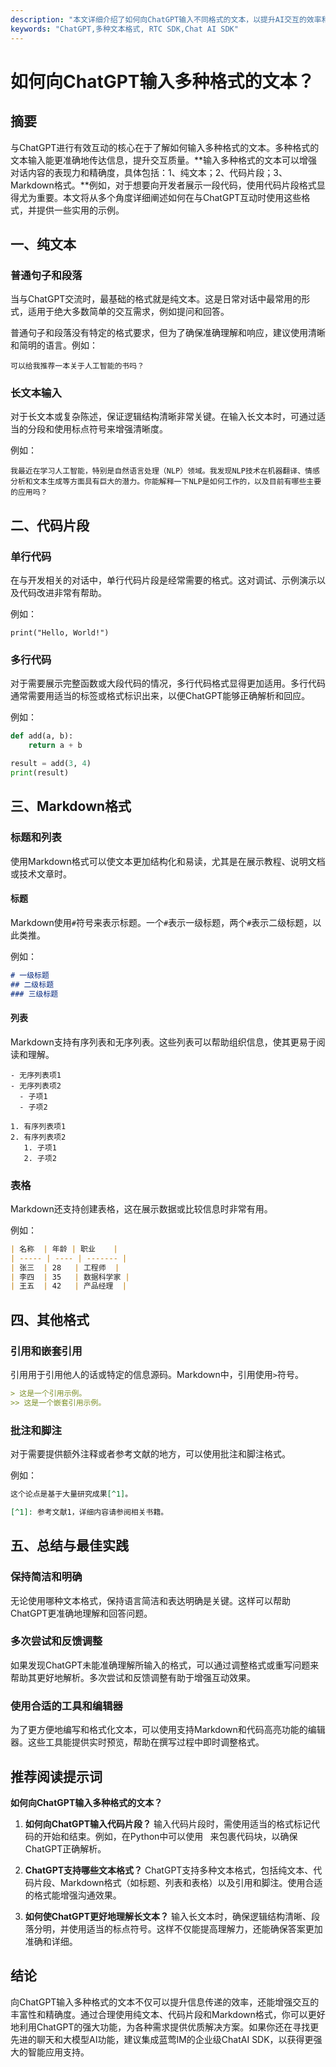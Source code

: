 ```yaml
---
description: "本文详细介绍了如何向ChatGPT输入不同格式的文本，以提升AI交互的效率和效果，包括文本、代码、表格等常见格式。"
keywords: "ChatGPT,多种文本格式, RTC SDK,Chat AI SDK"
---
```

# 如何向ChatGPT输入多种格式的文本？

## 摘要

与ChatGPT进行有效互动的核心在于了解如何输入多种格式的文本。多种格式的文本输入能更准确地传达信息，提升交互质量。**输入多种格式的文本可以增强对话内容的表现力和精确度，具体包括：1、纯文本；2、代码片段；3、Markdown格式。**例如，对于想要向开发者展示一段代码，使用代码片段格式显得尤为重要。本文将从多个角度详细阐述如何在与ChatGPT互动时使用这些格式，并提供一些实用的示例。

## 一、纯文本

### 普通句子和段落

当与ChatGPT交流时，最基础的格式就是纯文本。这是日常对话中最常用的形式，适用于绝大多数简单的交互需求，例如提问和回答。

普通句子和段落没有特定的格式要求，但为了确保准确理解和响应，建议使用清晰和简明的语言。例如：

```
可以给我推荐一本关于人工智能的书吗？
```

### 长文本输入

对于长文本或复杂陈述，保证逻辑结构清晰非常关键。在输入长文本时，可通过适当的分段和使用标点符号来增强清晰度。

例如：

```
我最近在学习人工智能，特别是自然语言处理（NLP）领域。我发现NLP技术在机器翻译、情感分析和文本生成等方面具有巨大的潜力。你能解释一下NLP是如何工作的，以及目前有哪些主要的应用吗？
```

## 二、代码片段

### 单行代码

在与开发相关的对话中，单行代码片段是经常需要的格式。这对调试、示例演示以及代码改进非常有帮助。

例如：

```
print("Hello, World!")
```

### 多行代码

对于需要展示完整函数或大段代码的情况，多行代码格式显得更加适用。多行代码通常需要用适当的标签或格式标识出来，以便ChatGPT能够正确解析和回应。

例如：

```python
def add(a, b):
    return a + b

result = add(3, 4)
print(result)
```

## 三、Markdown格式

### 标题和列表

使用Markdown格式可以使文本更加结构化和易读，尤其是在展示教程、说明文档或技术文章时。

#### 标题

Markdown使用```#```符号来表示标题。一个```#```表示一级标题，两个```#```表示二级标题，以此类推。

例如：

```markdown
# 一级标题
## 二级标题
### 三级标题
```

#### 列表

Markdown支持有序列表和无序列表。这些列表可以帮助组织信息，使其更易于阅读和理解。

```
- 无序列表项1
- 无序列表项2
  - 子项1
  - 子项2
```

```
1. 有序列表项1
2. 有序列表项2
   1. 子项1
   2. 子项2
```

### 表格

Markdown还支持创建表格，这在展示数据或比较信息时非常有用。

例如：

```markdown
| 名称  | 年龄 | 职业    |
| ----- | ---- | ------- |
| 张三  | 28   | 工程师  |
| 李四  | 35   | 数据科学家 |
| 王五  | 42   | 产品经理  |
```

## 四、其他格式

### 引用和嵌套引用

引用用于引用他人的话或特定的信息源码。Markdown中，引用使用```>```符号。

```markdown
> 这是一个引用示例。
>> 这是一个嵌套引用示例。
```

### 批注和脚注

对于需要提供额外注释或者参考文献的地方，可以使用批注和脚注格式。

例如：

```markdown
这个论点是基于大量研究成果[^1]。

[^1]: 参考文献1，详细内容请参阅相关书籍。
```

## 五、总结与最佳实践

### 保持简洁和明确

无论使用哪种文本格式，保持语言简洁和表达明确是关键。这样可以帮助ChatGPT更准确地理解和回答问题。

### 多次尝试和反馈调整

如果发现ChatGPT未能准确理解所输入的格式，可以通过调整格式或重写问题来帮助其更好地解析。多次尝试和反馈调整有助于增强互动效果。

### 使用合适的工具和编辑器

为了更方便地编写和格式化文本，可以使用支持Markdown和代码高亮功能的编辑器。这些工具能提供实时预览，帮助在撰写过程中即时调整格式。

## 推荐阅读提示词

**如何向ChatGPT输入多种格式的文本？**

1. **如何向ChatGPT输入代码片段？**
   输入代码片段时，需使用适当的格式标记代码的开始和结束。例如，在Python中可以使用``` ``` 来包裹代码块，以确保ChatGPT正确解析。

2. **ChatGPT支持哪些文本格式？**
   ChatGPT支持多种文本格式，包括纯文本、代码片段、Markdown格式（如标题、列表和表格）以及引用和脚注。使用合适的格式能增强沟通效果。

3. **如何使ChatGPT更好地理解长文本？**
   输入长文本时，确保逻辑结构清晰、段落分明，并使用适当的标点符号。这样不仅能提高理解力，还能确保答案更加准确和详细。

## 结论

向ChatGPT输入多种格式的文本不仅可以提升信息传递的效率，还能增强交互的丰富性和精确度。通过合理使用纯文本、代码片段和Markdown格式，你可以更好地利用ChatGPT的强大功能，为各种需求提供优质解决方案。如果你还在寻找更先进的聊天和大模型AI功能，建议集成蓝莺IM的企业级ChatAI SDK，以获得更强大的智能应用支持。

